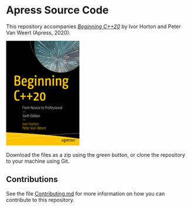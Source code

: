 # Apress Source Code

This repository accompanies [*Beginning C++20*](https://www.apress.com/9781484258835) by Ivor Horton and Peter Van Weert (Apress, 2020).

[comment]: #cover
![Cover image](9781484258835.jpg)

Download the files as a zip using the green button, or clone the repository to your machine using Git.

## Contributions

See the file [Contributing.md](Contributing.md) for more information on how you can contribute to this repository.
